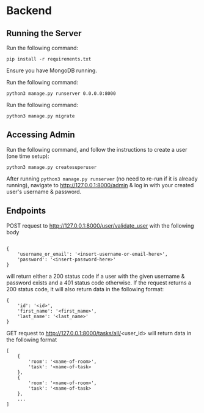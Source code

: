 # Backend

## Running the Server

Run the following command:
```
pip install -r requirements.txt
```

Ensure you have MongoDB running.

Run the following command:
```
python3 manage.py runserver 0.0.0.0:8000
```

Run the following command:
```
python3 manage.py migrate
```

## Accessing Admin

Run the following command, and follow the instructions to create a user (one time setup):
```
python3 manage.py createsuperuser
```

After running `python3 manage.py runserver` (no need to re-run if it is already running), navigate to http://127.0.0.1:8000/admin & log in with your created user's username & password.

## Endpoints

POST request to http://127.0.0.1:8000/user/validate_user with the following body
```

{
    'username_or_email': '<insert-username-or-email-here>',
    'password': '<insert-password-here>'
}
```
will return either a 200 status code if a user with the given username & password exists
and a 401 status code otherwise. If the request returns a 200 status code, it will also return data in the following format:
```
{
    'id': '<id>',
    'first_name': '<first_name>',
    'last_name': '<last_name>'
}
```

GET request to http://127.0.0.1:8000/tasks/all/<user_id> will return data in the following format
```
[
    {
        'room': '<name-of-room>',
        'task': '<name-of-task>
    },
    {
        'room': '<name-of-room>',
        'task': '<name-of-task>
    },
    ...
]
```
